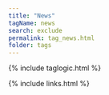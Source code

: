 ```yaml
---
title: "News"
tagName: news
search: exclude
permalink: tag_news.html
folder: tags
---
```

{% include taglogic.html %}

{% include links.html %}
